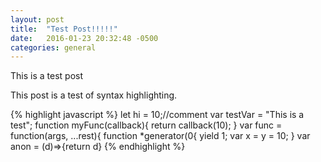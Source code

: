 ```yaml
---
layout: post
title:  "Test Post!!!!!"
date:   2016-01-23 20:32:48 -0500
categories: general
---
```

This is a test post 

This post is a test of syntax highlighting.

{% highlight javascript %}
let hi = 10;//comment
var testVar = "This is a test";
function myFunc(callback){
	return callback(10);
}
var func = function(args, ...rest){
function *generator(0{
	yield 1;
	var x = y = 10;
}
var anon = (d)=>{return d}
{% endhighlight %}
